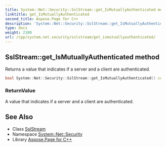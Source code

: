 ```yaml
---
title: System::Net::Security::SslStream::get_IsMutuallyAuthenticated method
linktitle: get_IsMutuallyAuthenticated
second_title: Aspose.Page for C++
description: 'System::Net::Security::SslStream::get_IsMutuallyAuthenticated method. Returns a value that indicates if a server and a client are authenticated in C++.'
type: docs
weight: 2100
url: /cpp/system.net.security/sslstream/get_ismutuallyauthenticated/
---
```

## SslStream::get_IsMutuallyAuthenticated method


Returns a value that indicates if a server and a client are authenticated.

```cpp
bool System::Net::Security::SslStream::get_IsMutuallyAuthenticated() const override
```


### ReturnValue

A value that indicates if a server and a client are authenticated.

## See Also

* Class [SslStream](../)
* Namespace [System::Net::Security](../../)
* Library [Aspose.Page for C++](../../../)
